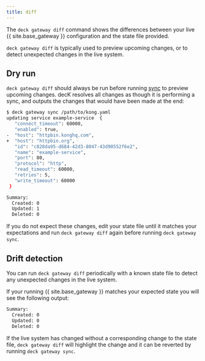```yaml
---
title: diff
---
```


The `deck gateway diff` command shows the differences between your live {{ site.base_gateway }} configuration and the state file provided.

`deck gateway diff` is typically used to preview upcoming changes, or to detect unexpected changes in the live system.

## Dry run

`deck gateway diff` should always be run before running [sync](/deck/manage-gateway/sync/) to preview upcoming changes. decK resolves all changes as though it is performing a sync, and outputs the changes that would have been made at the end:

```bash
$ deck gateway sync /path/to/kong.yaml
updating service example-service  {
   "connect_timeout": 60000,
   "enabled": true,
-  "host": "httpbin.konghq.com",
+  "host": "httpbin.org",
   "id": "c828da95-d684-42d3-8047-43d90552f6e2",
   "name": "example-service",
   "port": 80,
   "protocol": "http",
   "read_timeout": 60000,
   "retries": 5,
   "write_timeout": 60000
 }

Summary:
  Created: 0
  Updated: 1
  Deleted: 0
```

If you do not expect these changes, edit your state file until it matches your expectations and run `deck gateway diff` again before running `deck gateway sync`.

## Drift detection

You can run `deck gateway diff` periodically with a known state file to detect any unexpected changes in the live system.

If your running {{ site.base_gateway }} matches your expected state you will see the following output:

```bash
Summary:
  Created: 0
  Updated: 0
  Deleted: 0
```

If the live system has changed without a corresponding change to the state file, `deck gateway diff` will highlight the change and it can be reverted by running `deck gateway sync`.